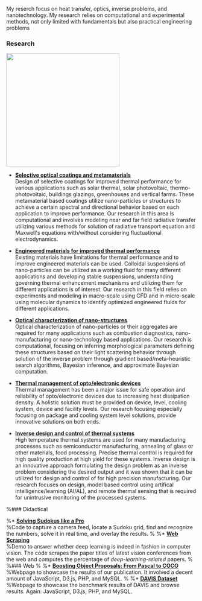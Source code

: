 My reserch focus on heat transfer, optics, inverse problems, and nanotechnology.  My research relies on computational and experimental methods, not only limited with fundamentals but also practical engineering problems 

### Research

<img src="{{ site.github.url }}/images/deep_learning.png" height="300" width="300">


* [**Selective optical coatings and metamaterials**](http://www.vision.ee.ethz.ch/~cvlsegmentation/cob/)<br>
Design of selective coatings for improved thermal performance for various applications such as solar thermal, solar photovoltaic, thermo-photovoltaic, buildings glazings, greenhouses and vertical farms.  These metamaterial based coatings utilize nano-particles or structures to achieve a certain spectral and directional behavior based on each application to improve performance.  Our research in this area is computational and involves modeling near and far field radiative transfer utilizing various methods for solution of radiative transport equation and Maxwell's equations with/without considering fluctuational electrodynamics.  

* [**Engineered materials for improved thermal performance**](http://www.eecs.berkeley.edu/Research/Projects/CS/vision/grouping/mcg/)<br>
Existing materials have limitations for thermal performance and to improve engineered materials can be used.  Colloidal suspensions of nano-particles can be utilized as a working fluid for many different applications and  developing stable suspensions, understanding governing thermal enhancement mechanisms and utilizing them for different applications is of interest.  Our research in this field relies on experiments and modeling in macro-scale using CFD and in micro-scale using molecular dynamics to identify optimized engineered fluids for different applications.  

* [**Optical characterization of nano-structures**](http://www.vision.ee.ethz.ch/~biwiproposals/seism/index.html)<br>
Optical characterization of nano-particles or their aggregates are required for many applications such as combustion diagnostics, nano-manufacturing or nano-technology based applications. Our research is computational, focusing on inferring morphological parameters defining these structures based on their light scattering behavior through solution of the inverse problem through gradient based/meta-heuristic search algorithms, Bayesian inference, and approximate Bayesian computation.   

* [**Thermal management of opto/electronic devices**](https://imatge.upc.edu/web/resources/supervised-assessment-segmentation-hierarchies)<br>
Thermal management has been a major issue for safe operation and reliability of opto/electronic devices due to increasing heat dissipation density. A holistic solution must be provided on device, level, cooling system, device and facility levels.  Our research focusing especially focusing on package and cooling system level solutions, provide innovative solutions on both ends.  

* [**Inverse design and control of thermal systems**](https://imatge.upc.edu/web/resources/supervised-assessment-segmentation-hierarchies)<br>
High temperature thermal systems are used for many manufacturing processes such as semiconductor manufacturing, annealing of glass or other materials, food processing.  Precise thermal control is required for high quality production at high yield for these systems.  Inverse design is an innovative approach formulating the design problem as an inverse problem considering the desired output and it was shown that it can be utilized for design and control of for high precision manufacturing.  Our research focuses on design, model based control using artifical intelligence/learning (AI/AL), and remote thermal sensing that is required for unintrusive monitoring of the processed systems.  

 
%### Didactical

%* [**Solving Sudokus like a Pro**](http://jponttuset.github.io/solving-sudokus-like-a-pro-1/)<br>
%Code to capture a camera feed, locate a Sudoku grid, find and recognize the numbers, solve it in real time, and overlay the results.
%
%* [**Web Scraping**](http://jponttuset.github.io/deep-learning-scraping/)<br>
%Demo to answer whether deep learning is indeed in fashion in computer vision. The code scrapes the paper titles of latest vision conferences from the web and computes the percentage of *deep-learning-related* papers.
%
%### Web
%
%* [**Boosting Object Proposals: From Pascal to COCO**](http://www.vision.ee.ethz.ch/~biwiproposals/boosting-coco/)<br>
%Webpage to showcase the results of our publication. It involved a decent amount of JavaScript, D3.js, PHP, and MySQL.
%
%* [**DAVIS Dataset**](https://graphics.ethz.ch/~perazzif/davis/index.html)<br>
%Webpage to showcase the benchmark results of DAVIS and browse results. Again: JavaScript, D3.js, PHP, and MySQL.

